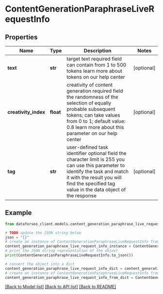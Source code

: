 # ContentGenerationParaphraseLiveRequestInfo


## Properties

Name | Type | Description | Notes
------------ | ------------- | ------------- | -------------
**text** | **str** | target text required field can contain from 1 to 500 tokens learn more about tokens on our help center | [optional] 
**creativity_index** | **float** | creativity of content generation required field the randomness of the selection of equally probable subsequent tokens; can take values from 0 to 1; default value: 0.8 learn more about this parameter on our help center | [optional] 
**tag** | **str** | user-defined task identifier optional field the character limit is 255 you can use this parameter to identify the task and match it with the result you will find the specified tag value in the data object of the response | [optional] 

## Example

```python
from dataforseo_client.models.content_generation_paraphrase_live_request_info import ContentGenerationParaphraseLiveRequestInfo

# TODO update the JSON string below
json = "{}"
# create an instance of ContentGenerationParaphraseLiveRequestInfo from a JSON string
content_generation_paraphrase_live_request_info_instance = ContentGenerationParaphraseLiveRequestInfo.from_json(json)
# print the JSON string representation of the object
print(ContentGenerationParaphraseLiveRequestInfo.to_json())

# convert the object into a dict
content_generation_paraphrase_live_request_info_dict = content_generation_paraphrase_live_request_info_instance.to_dict()
# create an instance of ContentGenerationParaphraseLiveRequestInfo from a dict
content_generation_paraphrase_live_request_info_from_dict = ContentGenerationParaphraseLiveRequestInfo.from_dict(content_generation_paraphrase_live_request_info_dict)
```
[[Back to Model list]](../README.md#documentation-for-models) [[Back to API list]](../README.md#documentation-for-api-endpoints) [[Back to README]](../README.md)


